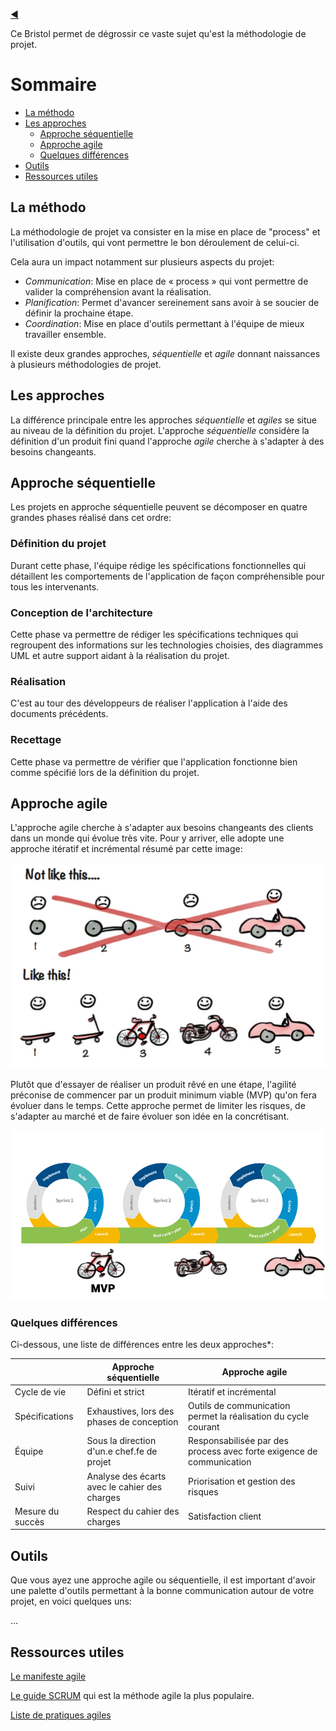 [:arrow_backward:](../README.md)

Ce Bristol permet de dégrossir ce vaste sujet qu'est la méthodologie de projet.

# Sommaire

- [La méthodo](#la-methodo)
- [Les approches](#les-approches)
  - [Approche séquentielle](#approche-séquentielle)
  - [Approche agile](#approche-agile)
  - [Quelques différences](#quelques-différences)
- [Outils](#outils)
- [Ressources utiles](#ressources-utiles)

## La méthodo

La méthodologie de projet va consister en la mise en place de "process" et l'utilisation d'outils, qui vont permettre le bon déroulement de celui-ci.

Cela aura un impact notamment sur plusieurs aspects du projet:

- *Communication*: Mise en place de « process » qui vont permettre de valider la compréhension avant la réalisation.
- *Planification*: Permet d'avancer sereinement sans avoir à se soucier de définir la prochaine étape.
- *Coordination*: Mise en place d'outils permettant à l'équipe de mieux travailler ensemble.

Il existe deux grandes approches, *séquentielle* et *agile* donnant naissances à plusieurs méthodologies de projet.

## Les approches

La différence principale entre les approches *séquentielle* et *agiles* se situe au niveau de la définition du projet. L'approche *séquentielle* considère la définition d'un produit fini quand l'approche *agile* cherche à s'adapter à des besoins changeants.

## Approche séquentielle

Les projets en approche séquentielle peuvent se décomposer en quatre grandes phases réalisé dans cet ordre:

### Définition du projet

Durant cette phase, l'équipe rédige les spécifications fonctionnelles qui détaillent les comportements de l'application de façon compréhensible pour tous les intervenants.

### Conception de l'architecture

Cette phase va permettre de rédiger les spécifications techniques qui regroupent des informations sur les technologies choisies, des diagrammes UML et autre support aidant à la réalisation du projet.

### Réalisation

C'est au tour des développeurs de réaliser l'application à l'aide des documents précédents.

### Recettage

Cette phase va permettre de vérifier que l'application fonctionne bien comme spécifié lors de la définition du projet.

## Approche agile

L'approche agile cherche à s'adapter aux besoins changeants des clients dans un monde qui évolue très vite. Pour y arriver, elle adopte une approche itératif et incrémental résumé par cette image:

![illustration de l'agilité](images/agile.jpg)

Plutôt que d'essayer de réaliser un produit rêvé en une étape, l'agilité préconise de commencer par un produit minimum viable (MVP) qu'on fera évoluer dans le temps. Cette approche permet de limiter les risques, de s'adapter au marché et de faire évoluer son idée en la concrétisant.

![Cycles avec MVP](images/mvp.png)

### Quelques différences

Ci-dessous, une liste de différences entre les deux approches*:

<table>
  <thead>
      <tr>
          <th></th>
          <th>Approche séquentielle</th>
          <th>Approche agile</th>
      </tr>
  </thead>
    <tbody>
        <tr>
            <td>Cycle de vie</td>
            <td>Défini et strict </td>
            <td>Itératif et incrémental</td>
        </tr>
        <tr>
            <td>Spécifications</td>
            <td>Exhaustives, lors des phases de conception</td>
            <td>Outils de communication permet la réalisation du cycle courant</td>
        </tr>
        <tr>
            <td>Équipe</td>
            <td>Sous la direction d'un.e chef.fe de projet</td>
            <td>Responsabilisée par des process avec forte exigence de communication</td>
        </tr>
        <tr>
            <td>Suivi</td>
            <td>Analyse des écarts avec le cahier des charges</td>
            <td>Priorisation et gestion des risques</td>
        </tr>
        <tr>
            <td>Mesure du succès</td>
            <td>Respect du cahier des charges</td>
            <td>Satisfaction client</td>
        </tr>
    </tbody>
</table>

## Outils

Que vous ayez une approche agile ou séquentielle, il est important d'avoir une palette d'outils permettant à la bonne communication autour de votre projet, en voici quelques uns:

...

## Ressources utiles

[Le manifeste agile](https://agilemanifesto.org/iso/fr/manifesto.html)

[Le guide SCRUM](https://scrumguides.org/docs/scrumguide/v2017/2017-Scrum-Guide-French.pdf) qui est la méthode agile la plus populaire.

[Liste de pratiques agiles](http://referentiel.institut-agile.fr/index_alpha.html)

